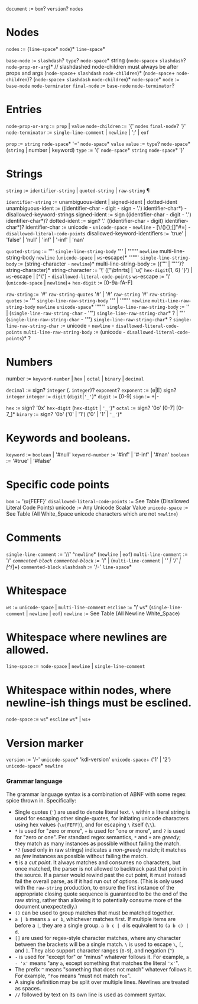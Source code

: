`document`	:= `bom`? `version`? `nodes`

# Nodes
`nodes`	:= (`line-space`* `node`)* `line-space`*

`base-node`	:= `slashdash`? `type`? `node-space`* string
  (`node-space`+ `slashdash`? `node-prop-or-arg`)* // slashdashed node-children must always be after props and args
  (`node-space`+ `slashdash` `node-children`)*
  (`node-space`+ `node-children`)?
  (`node-space`+ `slashdash` `node-children`)*
   `node-space`* 
`node`      	:= `base-node` `node-terminator`
`final-node`	:= `base-node` `node-terminator`?

# Entries
`node-prop-or-arg`	:= `prop` | `value`
`node-children`   	:= '{' `nodes` `final-node`? '}'
`node-terminator` 	:= `single-line-comment` | `newline` | ';' | `eof`

`prop` 	:= `string` `node-space`* '=' `node-space`* `value`
`value`	:= `type`? `node-space`* (`string` | number | keyword)
`type` 	:= '(' `node-space`* `string` `node-space`* ')'

# Strings
`string`	:= `identifier-string` | `quoted-string` | `raw-string` ¶

`identifier-string`           	:= unambiguous-ident | signed-ident | dotted-ident
unambiguous-ident             	:= ((identifier-char - digit - sign - '.') identifier-char*) - disallowed-keyword-strings
signed-ident                  	:= sign ((identifier-char - digit - '.') identifier-char*)?
dotted-ident                  	:= sign? '.' ((identifier-char - digit) identifier-char*)?
identifier-char               	:= unicode - `unicode-space` - `newline` - [\\/(){};\[\]"#=] - `disallowed-literal-code-points`
disallowed-keyword-identifiers	:= 'true' | 'false' | 'null' | 'inf' | '-inf' | 'nan'

`quoted-string`          	:= '"' `single-line-string-body` '"' | '"""' `newline` multi-line-string-body `newline` (`unicode-space` | `ws`-escape)* '"""'
`single-line-string-body`	:= (string-character - `newline`)*
multi-line-string-body   	:= (('"' | '""')? string-character)*
string-character         	:= '\\' (["\\bfnrts] | 'u{' `hex-digit`{1, 6} '}') | `ws`-escape | [^\\"] - `disallowed-literal-code-points`
`ws`-escape              	:= '\\' (`unicode-space` | `newline`)+
`hex-digit`                	:= [0-9a-fA-F]

`raw-string`                 	:= '#' `raw-string-quotes` '#' | '#' `raw-string` '#'
`raw-string-quotes`          	:= '"' `single-line-raw-string-body` '"' | '"""' `newline` `multi-line-raw-string-body` `newline` `unicode-space`* '"""'
`single-line-raw-string-body`	:= '' | (`single-line-raw-string-char` - '"') `single-line-raw-string-char`* ? | '"' (`single-line-raw-string-char` - '"') `single-line-raw-string-char`* ?
`single-line-raw-string-char`	:= unicode - `newline` - `disallowed-literal-code-points`
`multi-line-raw-string-body` 	:= (unicode - `disallowed-literal-code-points`)* ?

# Numbers
number	:= `keyword-number` | `hex` | `octal` | `binary` | `decimal`

`decimal` 	:= sign? `integer` (. `integer`)? `exponent`?
`exponent`	:= (e|E) sign? `integer`
`integer` 	:= `digit` (`digit`|`'_'`)*
`digit`   	:= [0-9]
`sign`    	:= +|-

`hex`   	:= sign? '0x' `hex-digit` (`hex-digit` | `'_'`)*
`octal` 	:= sign? '0o' [0-7] [0-7_]*
`binary`	:= sign? '0b' ('0' | '1') ('0' | '1' | `'_'`)*

# Keywords and booleans.
`keyword`       	:= `boolean` | '#null'
`keyword-number`	:= '#inf' | '#-inf' | '#nan'
`boolean`       	:= '#true' | '#false'

# Specific code points
`bom`                           	:= '\u{FEFF}'
`disallowed-literal-code-points`	:= See Table (Disallowed Literal Code Points)
unicode                         	:= Any Unicode Scalar Value
`unicode-space`                 	:= See Table (All White_Space unicode characters which are not ``newline``)

# Comments
`single-line-comment`	:= '//' ^`newline`* (`newline` | `eof`)
`multi-line-comment` 	:= '/*' `commented-block`
`commented-block`    	:= '*/' | (`multi-line-comment` | '*' | '/' | [^*/]+) `commented-block`
`slashdash`          	:= '/-' `line-space`*

# Whitespace
`ws`     	:= `unicode-space` | `multi-line-comment`
`escline`	:= '\\' `ws`* (`single-line-comment` | `newline` | `eof`)
`newline`	:= See Table (All Newline White_Space)
# Whitespace where newlines are allowed.
`line-space`	:= `node-space` | `newline` | `single-line-comment`
# Whitespace within nodes, where newline-ish things must be esclined.
`node-space`	:= `ws`* `escline` `ws`* | `ws`+

# Version marker
`version`	:= '/-' `unicode-space`* 'kdl-version' `unicode-space`+ ('1' | '2') `unicode-space`* `newline`

### Grammar language

The grammar language syntax is a combination of ABNF with some regex spice thrown in.
Specifically:

* Single quotes (`'`) are used to denote literal text. `\` within a literal
  string is used for escaping other single-quotes, for initiating unicode
  characters using hex values (`\u{FEFF}`), and for escaping `\` itself
  (`\\`).
* `*` is used for "zero or more", `+` is used for "one or more", and `?` is
  used for "zero or one". Per standard regex semantics, `*` and `+` are *greedy*;
  they match as many instances as possible without failing the match.
* `*?` (used only in raw strings) indicates a *non-greedy* match;
  it matches as *few* instances as possible without failing the match.
* `¶` is a *cut point*. It always matches and consumes no characters,
  but once matched, the parser is not allowed to backtrack past that point in the source.
  If a parser would rewind past the cut point, it must instead fail the overall parse,
  as if it had run out of options.
  (This is only used with the `raw-string` production,
  to ensure the first instance of the appropriate closing quote sequence
  is guaranteed to be the end of the raw string,
  rather than allowing it to potentially consume more of the document unexpectedly.)
* `()` can be used to group matches that must be matched together.
* `a | b` means `a or b`, whichever matches first. If multiple items are before
  a `|`, they are a single group. `a b c | d` is equivalent to `(a b c) | d`.
* `[]` are used for regex-style character matches, where any character between
  the brackets will be a single match. `\` is used to escape `\`, `[`, and
  `]`. They also support character ranges (`0-9`), and negation (`^`)
* `-` is used for "except for" or "minus" whatever follows it. For example,
  `a - 'x'` means "any `a`, except something that matches the literal `'x'`".
* The prefix `^` means "something that does not match" whatever follows it.
  For example, `^foo` means "must not match `foo`".
* A single definition may be split over multiple lines. Newlines are treated as
  spaces.
* `//` followed by text on its own line is used as comment syntax.
